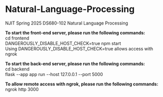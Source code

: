 # Natural-Language-Processing

NJIT Spring 2025 DS680-102 Natural Language Processing

**To start the front-end server, please run the following commands:**  
cd frontend  
DANGEROUSLY_DISABLE_HOST_CHECK=true npm start  
Using DANGEROUSLY_DISABLE_HOST_CHECK=true allows access with ngrok  

**To start the back-end server, please run the following commands:**  
cd backend  
flask --app app run --host 127.0.0.1 --port 5000  

**To allow remote access with ngrok, please run the following commands:**
ngrok http 3000  
